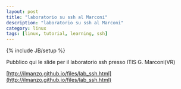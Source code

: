 ```yaml
---
layout: post
title: "laboratorio su ssh al Marconi"
description: "laboratorio su ssh al Marconi"
category: linux
tags: [linux, tutorial, learning, ssh]
---
```

{% include JB/setup %}

Pubblico qui le slide per il laboratorio ssh presso ITIS G. Marconi(VR)

[http://ilmanzo.github.io/files/lab_ssh.html](http://ilmanzo.github.io/files/lab_ssh.html)





